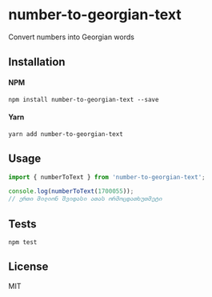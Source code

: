 # number-to-georgian-text
Convert numbers into Georgian words

## Installation

#### NPM
```shell
npm install number-to-georgian-text --save
```

#### Yarn
```shell
yarn add number-to-georgian-text
```

## Usage
    
```typescript
import { numberToText } from 'number-to-georgian-text';

console.log(numberToText(1700055));
// ერთი მილიონ შვიდასი ათას ორმოცდათხუთმეტი
```

## Tests
```shell
npm test
```

## License
MIT

